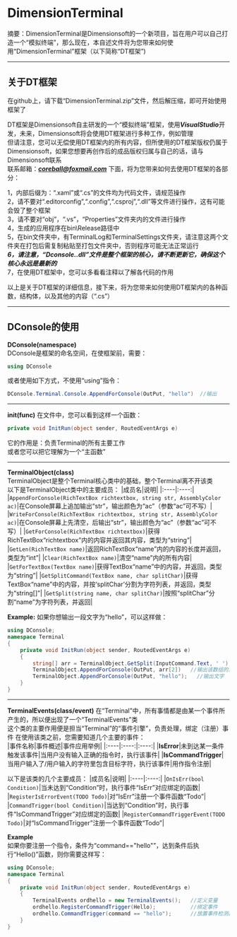# DimensionTerminal
 摘要：DimensionTerminal是Dimensionsoft的一个新项目，旨在用户可以自己打造一个“模拟终端”，那么现在，本自述文件将为您带来如何使用“DimensionTerminal”框架（以下简称“DT框架”)

---------

## 关于DT框架  
在github上，请下载“DimensionTerminal.zip”文件，然后解压缩，即可开始使用框架了  

DT框架是Dimensionsoft自主研发的一个“模拟终端”框架，使用***VisualStudio***开发，未来，Dimensionsoft将会使用DT框架进行多种工作，例如管理  
但请注意，您可以无偿使用DT框架内的所有内容，但所使用的DT框架版权仍属于Dimensionsoft，如果您想要再创作后的成品版权归属与自己的话，请与Dimensionsoft联系  
联系邮箱：***coreball@foxmail.com***
下面，将为您带来如何去使用DT框架的各部分：  

1，内部后缀为：“.xaml”或“.cs”的文件均为代码文件，请规范操作  
2，请不要对“.editorconfig”,“.config”,“.csproj”,“.dll”等文件进行操作，这有可能会毁了整个框架  
3，请不要对“obj”，“.vs”，“Properties”文件夹内的文件进行操作  
4，生成的应用程序在bin\Release路径中  
5，在bin文件夹中，有TerminalLog和TerminalSettings文件夹，请注意这两个文件夹在打包后需复制粘贴至打包文件夹中，否则程序可能无法正常运行  
***6，请注意，“Dconsole..dll”文件是整个框架的核心，请不断更新它，确保这个核心永远是最新的***  
7，在使用DT框架中，您可以多看看注释以了解各代码的作用  

以上是关于DT框架的详细信息，接下来，将为您带来如何使用DT框架内的各种函数，结构体，以及其他的内容（“.cs”）  

----------
## DConsole的使用
**DConsole(namespace)**  
DConsole是框架的命名空间，在使框架前，需要：
```C#
using DConsole
```
或者使用如下方式，不使用“using”指令：
```C#
DConsole.Terminal.Console.AppendForConsole(OutPut, "hello")  //输出
```
----------
**init(func)**
在文件中，您可以看到这样一个函数：  
```C#
private void InitRun(object sender, RoutedEventArgs e)
```   
它的作用是：负责Terminal的所有主要工作  
或者您可以把它理解为一个“主函数”  

----------
**TerminalObject(class)**    
TerminalObject是整个Terminal核心类中的基础，整个Terminal离不开该类  
以下是TerminalObject类中的主要成员：
|成员名|说明|
|:----|:----:|
|`AppendForConsole(RichTextBox richtextbox, string str, AssemblyColor ac)`|在Console屏幕上追加输出“str”，输出颜色为“ac”（参数“ac”可不写）|
|`WriteForConsole(RichTextBox richtextbox, string str, AssemblyColor ac)`|在Console屏幕上先清空，后输出“str”，输出颜色为“ac”（参数“ac”可不写）|
|`GetForConsole(RichTextBox richtextbox)`|获得RichTextBox“richtextbox”内的内容并返回其内容，类型为“string”|
|`GetLen(RichTextBox name)`|返回RichTextBox“name”内的内容的长度并返回，类型为“int”|
|`Clear(RichTextBox name)`|清空“name”内的所有内容|
|`GetForTextBox(TextBox name)`|获得TextBox“name”中的内容，并返回，类型为“string”|
|`GetSplitCommand(TextBox name, char splitChar)`|获得TextBox“name”中的内容，并按‘splitChar’分割为字符列表，并返回，类型为“string[]”|
|`GetSplit(string name, char splitChar)`|按照“splitChar”分割“name”为字符列表，并返回|
  
**Example:**
如果你想输出一段文字为“hello”，可以这样做：
```C#
using DConsole;
namespace Terminal
{
    private void InitRun(object sender, RoutedEventArgs e)
    {
        string[] arr = TerminalObject.GetSplit(InputCommand.Text, ' ');   //把输入框的文字以“ ”分割为字符数组
        TerminalObject.AppendForConsole(OutPut, arr[2])   //输出该数组的第二项
        TerminalObject.AppendForConsole(OutPut, "hello");   //输出文字
    }
}
```  
---------
**TerminalEvents(class/event)**
在“Terminal”中，所有事情都是由某一个事件所产生的，所以便出现了一个“TerminalEvents”类  
这个类的主要作用便是担当“Terminal”的“事件引擎”，负责处理，绑定（注册）事件
在使用该类之前，您需要知道几个主要的事件：  
|事件名称|事件概述|事件应用举例|
|:----|:----:|:----:|
|**IsError**|未到达某一条件触发该事件|当用户没有输入正确的指令时，执行该事件|
|**IsCommandTrigger**|当用户输入了/用户输入的字符里包含目标字符，执行该事件|用作指令注册|

以下是该类的几个主要成员：
|成员名|说明|
|:----|:----:|
|`OnIsErr(bool Condition)`|当未达到“Condition”时，执行事件“IsErr”对应绑定的函数|
|`RegisterIsErrorEvent(TODO Todo)`|对“IsErr”注册一个事件函数“Todo”|
|`CommandTrigger(bool Condition)`|当达到“Condition”时，执行事件“IsCommandTrigger”对应绑定的函数|
|`RegisterCommandTriggerEvent(TODO Todo)`|对“IsCommandTrigger”注册一个事件函数“Todo”|
  
**Example**  
如果你要注册一个指令，条件为“command=="hello"”，达到条件后执行“Hello()”函数，则你需要这样写：
```C#
using DConsole;
namespace Terminal
{
    private void InitRun(object sender, RoutedEventArgs e)
    {
        TerminalEvents ordhello = new TerminalEvents();   //定义变量
        ordhello.RegisterCommandTrigger(Hello);           //绑定事件
        ordhello.CommandTrigger(command == "hello");      //放置事件检测器，检测事件
    }
}
```
